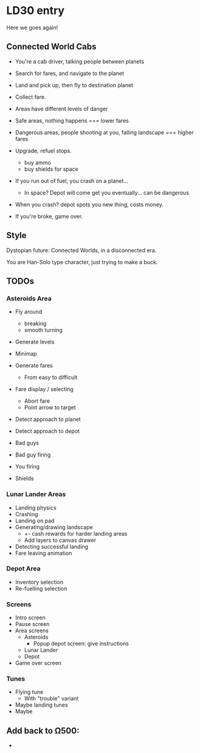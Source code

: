 # LD30 entry

Here we goes again!

## Connected World Cabs

- You're a cab driver, talking people between planets
- Search for fares, and navigate to the planet
- Land and pick up, then fly to destination planet
- Collect fare.

- Areas have different levels of danger
- Safe areas, nothing happens === lower fares
- Dangerous areas, people shooting at you, falling landscape === higher fares

- Upgrade, refuel stops.
	- buy ammo
	- buy shields for space

- If you run out of fuel, you crash on a planet... 
	- In space? Depot will come get you eventually... can be dangerous
- When you crash? depot spots you new thing, costs money. 

- If you're broke, game over.

## Style

Dystopian future: Connected Worlds, in a disconnected era.

You are Han-Solo type character, just trying to make a buck. 


## TODOs

### Asteroids Area

* Fly around
	* breaking
	* smooth turning
* Generate levels
* Minimap
* Generate fares
	* From easy to difficult
* Fare display / selecting
	* Abort fare
	* Point arrow to target
* Detect approach to planet
* Detect approach to depot

* Bad guys
* Bad guy firing
* You firing
* Shields

### Lunar Lander Areas

* Landing physics
* Crashing
* Landing on pad
* Generating/drawing landscape
	* +- cash rewards for harder landing areas
	* Add layers to canvas drawer
* Detecting successful landing
* Fare leaving animation

### Depot Area

* Inventory selection
* Re-fuelling selection

### Screens

* Intro screen
* Pause screen
* Area screens
	* Asteroids
		* Popup depot screen: give instructions
	* Lunar Lander
	* Depot
* Game over screen

### Tunes

* Flying tune
	* With "trouble" variant
* Maybe landing tunes
* Maybe 

## Add back to Ω500:

*

